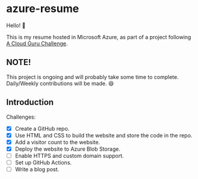 # azure-resume

Hello! :wave:

This is my resume hosted in Microsoft Azure, as part of a project following [<u>A Cloud Guru Challenge](https://cloudresumechallenge.dev/docs/the-challenge/azure/)</u>.

## NOTE!
This project is ongoing and will probably take some time to complete. Daily/Weekly contributions will be made. 😄

## Introduction


Challenges:

- [x] Create a GitHub repo.
- [x] Use HTML and CSS to build the website and store the code in the repo.
- [x] Add a visitor count to the website.
- [x] Deploy the website to Azure Blob Storage.
- [ ] Enable HTTPS and custom domain support.
- [ ] Set up GitHub Actions.
- [ ] Write a blog post.